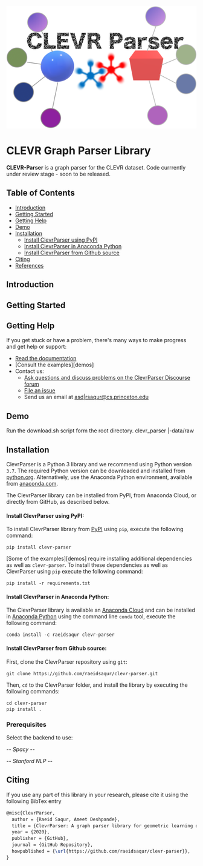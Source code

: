 ![Logo](imgs/clevr-parser_logo@2x.png)

# CLEVR Graph Parser Library 
**CLEVR-Parser** is a graph parser for the CLEVR dataset. Code currrently under review stage - soon to be released. 

## Table of Contents
   * [Introduction](#introduction)
   * [Getting Started](#getting-started)
   * [Getting Help](#getting-help)
   * [Demo](#demo)
   * [Installation](#installation)
       * [Install ClevrParser using PyPI](#install-clevr-parser-using-pypi)
       * [Install ClevrParser in Anaconda Python](#install-clevr-parser-in-anaconda-python)
       * [Install ClevrParser from Github source](#install-clevr-parser-from-github-source)
   * [Citing](#citing)
   * [References](#references)

## Introduction

## Getting Started

## Getting Help

If you get stuck or have a problem, there's many ways to make progress and get help or support:

- [Read the documentation](https://clevr-parser.readthedocs.io)
- [Consult the examples][demos]
- Contact us:
  - [Ask questions and discuss problems on the ClevrParser Discourse forum](https://community.clevr-parser.io)
  - [File an issue](https://github.com/raeidsaqur/clevr-parser/issues/new/choose)
  - Send us an email at [asd|rsaqur@cs.princeton.edu](mailto:rsaqur@cs.princeton.edu?subject=Question%20about%20the%20Clevr-Parser%20library)


## Demo  

Run the download.sh script form the root directory.
clevr_parser
	|-data/raw

## Installation
ClevrParser is a Python 3 library and we recommend using Python version `3.7`. The required Python version
can be downloaded and installed from [python.org](https://python.org/). Alternatively, use the Anaconda Python
environment, available from [anaconda.com](https://www.anaconda.com/download/).

The ClevrParser library can be installed from PyPI, from Anaconda Cloud, or directly from GitHub, as described below.

#### Install ClevrParser using PyPI:
To install ClevrParser library from [PyPI](https://pypi.org) using `pip`, execute the following command:
```
pip install clevr-parser
```

[Some of the examples][demos] require installing additional dependencies as well as `clevr-parser`. To install these dependencies as well as ClevrParser using `pip` execute the following command:
```
pip install -r requirements.txt 
```

#### Install ClevrParser in Anaconda Python:
The ClevrParser library is available an [Anaconda Cloud](https://anaconda.org/raeidsaqur/clevr-parser) and can be installed in [Anaconda Python](https://anaconda.com) using the command line `conda` tool, execute the following command:
```
conda install -c raeidsaqur clevr-parser
```


#### Install ClevrParser from Github source:
First, clone the ClevrParser repository using `git`:
```
git clone https://github.com/raeidsaqur/clevr-parser.git
```

Then, `cd` to the ClevrParser folder, and install the library by executing the following commands:
```
cd clevr-parser
pip install .
```

### Prerequisites 
Select the backend to use:

-*- Spacy -*-

-*- Stanford NLP -*-

## Citing
If you use any part of this library in your research, please cite it using the following BibTex entry
```latex
@misc{ClevrParser,
  author = {Raeid Saqur, Ameet Deshpande},
  title = {ClevrParser: A graph parser library for geometric learning on CLEVR Dataset},
  year = {2020},
  publisher = {GitHub},
  journal = {GitHub Repository},
  howpublished = {\url{https://github.com/raeidsaqur/clevr-parser}},
}
```


